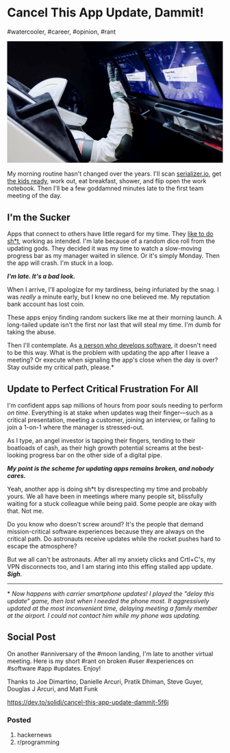 # Cancel This App Update, Dammit!
#watercooler, #career, #opinion, #rant

![Download an app update during rocket launch](images/54-01.jpeg)

My morning routine hasn't changed over the years. I'll scan [serializer.io](https://serializer.io/), get [the kids ready](https://dev.to/solidi/five-more-minutes-5b7d), work out, eat breakfast, shower, and flip open the work notebook. Then I'll be a few goddamned minutes late to the first team meeting of the day.

## I'm the Sucker
Apps that connect to others have little regard for my time. They [like to do sh*t](https://medium.com/@solidi/apps-doing-sh-t-f5ffa72140db), working as intended. I'm late because of a random dice roll from the updating gods. They decided it was my time to watch a slow-moving progress bar as my manager waited in silence. Or it's simply Monday. Then the app will crash. I'm stuck in a loop.

***I'm late. It's a bad look.***

When I arrive, I'll apologize for my tardiness, being infuriated by the snag. I was *really* a minute early, but I knew no one believed me. My reputation bank account has lost coin.

These apps enjoy finding random suckers like me at their morning launch. A long-tailed update isn't the first nor last that will steal my time. I'm dumb for taking the abuse.

Then I'll contemplate. As [a person who develops software](https://dev.to/solidi/what-is-an-engineering-manager-anyway-4and), it doesn't need to be this way. What is the problem with updating the app after I leave a meeting? Or execute when signaling the app's close when the day is over? Stay outside my critical path, please.*

## Update to Perfect Critical Frustration For All
I'm confident apps sap millions of hours from poor souls needing to perform *on time*. Everything is at stake when updates wag their finger—such as a critical presentation, meeting a customer, joining an interview, or failing to join a 1-on-1 where the manager is stressed-out.

As I type, an angel investor is tapping their fingers, tending to their boatloads of cash, as their high growth potential screams at the best-looking progress bar on the other side of a digital pipe.

***My point is the scheme for updating apps remains broken, and nobody cares.***

Yeah, another app is doing sh*t by disrespecting my time and probably yours. We all have been in meetings where many people sit, blissfully waiting for a stuck colleague while being paid. Some people are okay with that. Not me.

Do you know who doesn't screw around? It's the people that demand mission-critical software experiences because they are always on the critical path. Do astronauts receive updates while the rocket pushes hard to escape the atmosphere?

But we all can't be astronauts. After all my anxiety clicks and Crtl+C's, my VPN disconnects too, and I am staring into this effing stalled app update. ***Sigh***.

 ---

\* *Now happens with carrier smartphone updates! I played the "delay this update" game, then lost when I needed the phone most. It aggressively updated at the most inconvenient time, delaying meeting a family member at the airport. I could not contact him while my phone was updating.*

## Social Post

On another #anniversary of the #moon landing, I'm late to another virtual meeting. Here is my short #rant on broken #user #experiences on #software #app #updates. Enjoy!

Thanks to Joe Dimartino, Danielle Arcuri, Pratik Dhiman, Steve Guyer, Douglas J Arcuri, and Matt Funk

https://dev.to/solidi/cancel-this-app-update-dammit-5f6j

### Posted

1. hackernews
1. r/programming
